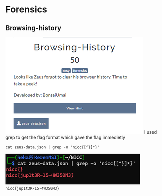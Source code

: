 # Forensics
## Browsing-history
![49cbd47706077e61ebc47b353d602db3.png](../_resources/49cbd47706077e61ebc47b353d602db3.png)
I used grep to get the flag format which gave the flag immedietly
```
cat zeus-data.json | grep -o 'nicc{[^}]*}'
```
![b6cdb369c7a726425685561159d9f537.png](../_resources/b6cdb369c7a726425685561159d9f537.png)
`nicc{jup1t3R-15-4W350M3}`